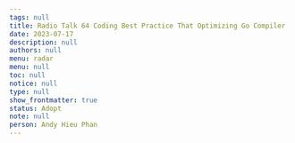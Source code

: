 ```yaml
---
tags: null
title: Radio Talk 64 Coding Best Practice That Optimizing Go Compiler
date: 2023-07-17
description: null
authors: null
menu: radar
menu: null
toc: null
notice: null
type: null
show_frontmatter: true
status: Adopt
note: null
person: Andy Hieu Phan
---
```


